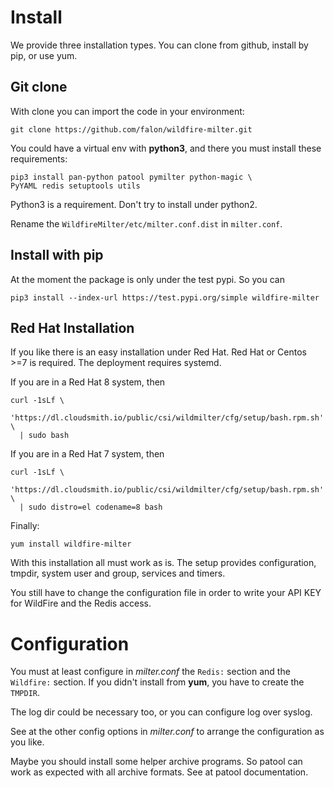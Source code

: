 # Install

We provide three installation types. You can clone from github,
install by pip, or use yum.

## Git clone
With clone you can import the code in your environment:

    git clone https://github.com/falon/wildfire-milter.git

You could have a virtual env with **python3**, and there you must
install these requirements:

    pip3 install pan-python patool pymilter python-magic \
    PyYAML redis setuptools utils

Python3 is a requirement. Don't try to install under python2.

Rename the `WildfireMilter/etc/milter.conf.dist` in `milter.conf`.
    
## Install with pip

At the moment the package is only under the test pypi. So you can

    pip3 install --index-url https://test.pypi.org/simple wildfire-milter

## Red Hat Installation

If you like there is an easy installation under Red Hat.
Red Hat or Centos >=7 is required. The deployment requires systemd.

If you are in a Red Hat 8 system, then

    curl -1sLf \
      'https://dl.cloudsmith.io/public/csi/wildmilter/cfg/setup/bash.rpm.sh' \
      | sudo bash
    
If you are in a Red Hat 7 system, then

    curl -1sLf \
      'https://dl.cloudsmith.io/public/csi/wildmilter/cfg/setup/bash.rpm.sh' \
      | sudo distro=el codename=8 bash

Finally:

    yum install wildfire-milter

With this installation all must work as is. The setup provides configuration,
 tmpdir, system user and group, services and timers.

You still have to change the configuration file in order to write
your API KEY for WildFire and the Redis access.

# Configuration
You must at least configure in *milter.conf* the `Redis:` section and the `Wildfire:` section.
If you didn't install from **yum**, you have to create the `TMPDIR`.

The log dir could be necessary too, or you can configure log
over syslog.

See at the other config options in *milter.conf* to arrange the configuration as you like.

Maybe you should install some helper archive programs. So patool can work as expected
with all archive formats. See at patool documentation. 
